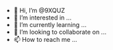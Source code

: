 - 👋 Hi, I’m @9XQUZ
- 👀 I’m interested in ...
- 🌱 I’m currently learning ...
- 💞️ I’m looking to collaborate on ...
- 📫 How to reach me ...

<!---
9XQUZ/9XQUZ is a ✨ special ✨ repository because its `README.md` (this file) appears on your GitHub profile.
You can click the Preview link to take a look at your changes.
--->
